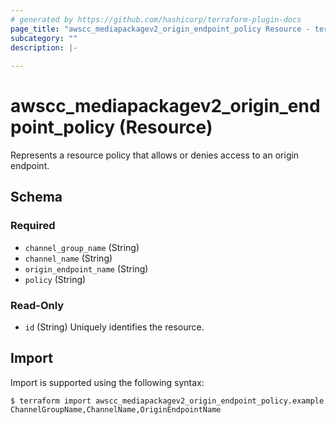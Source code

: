 ```yaml
---
# generated by https://github.com/hashicorp/terraform-plugin-docs
page_title: "awscc_mediapackagev2_origin_endpoint_policy Resource - terraform-provider-awscc"
subcategory: ""
description: |-
  
---
```


# awscc_mediapackagev2_origin_endpoint_policy (Resource)

<p>Represents a resource policy that allows or denies access to an origin endpoint.</p>



<!-- schema generated by tfplugindocs -->
## Schema

### Required

- `channel_group_name` (String)
- `channel_name` (String)
- `origin_endpoint_name` (String)
- `policy` (String)

### Read-Only

- `id` (String) Uniquely identifies the resource.

## Import

Import is supported using the following syntax:

```shell
$ terraform import awscc_mediapackagev2_origin_endpoint_policy.example ChannelGroupName,ChannelName,OriginEndpointName
```
